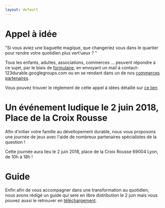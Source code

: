 ```yaml
---
layout: default
---
```


# [](#header-1) Appel à idée

"Si vous aviez une baguette magique, que changeriez vous dans le quartier pour rendre votre quotidien plus
vert’ueux ? " 

Tous les enfants, adultes, associations, commerces ... peuvent répondre à ce sujet, par le biais de [formulaire](test.fr), en envoyant un mail à contact-123durable.googlegroups.com ou en se rendant dans un de nos [commerces partenaires](test.fr).

Vous pouvez trouver le réglement de cette appel à idées détaillé sur [ce lien](test.fr)


# [](#header-2) Un événement ludique le 2 juin 2018, Place de la Croix Rousse

Afin d'initier votre famille au dévellopement durable, nous vous proposons une journée de jeux avec l'aide de nombreux partenaires spécialistes de la question !

Cette journée aura lieu le 2 juin 2018, place de la Croix Rousse 69004 Lyon, de 10h à 18h ! 

# [](#header-3)Guide

Enfin afin de vous accompagner dans une transformation au quotidien, nous avons rédigé un guide qui sere en libre distribution le 2 juin mais vous pouvez aussi le retrouver en [téléchargement](test.fr).
